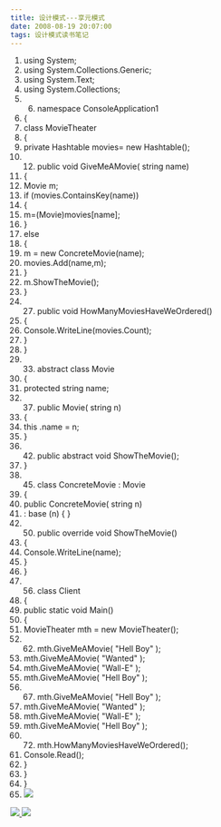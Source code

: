 ```yaml
---
title: 设计模式---享元模式
date: 2008-08-19 20:07:00
tags: 设计模式读书笔记
---
```

  1. using  System; 
  2. using  System.Collections.Generic; 
  3. using  System.Text; 
  4. using  System.Collections; 
  5.   6. namespace  ConsoleApplication1 
  7. { 
  8. class  MovieTheater 
  9. { 
  10. private  Hashtable movies=  new  Hashtable(); 
  11.   12. public  void  GiveMeAMovie(  string  name) 
  13. { 
  14. Movie m; 
  15. if  (movies.ContainsKey(name)) 
  16. { 
  17. m=(Movie)movies[name]; 
  18. } 
  19. else 
  20. { 
  21. m =  new  ConcreteMovie(name); 
  22. movies.Add(name,m); 
  23. } 
  24. m.ShowTheMovie(); 
  25. } 
  26.   27. public  void  HowManyMoviesHaveWeOrdered() 
  28. { 
  29. Console.WriteLine(movies.Count); 
  30. } 
  31. } 
  32.   33. abstract  class  Movie 
  34. { 
  35. protected  string  name; 
  36.   37. public  Movie(  string  n) 
  38. { 
  39. this  .name = n; 
  40. } 
  41.   42. public  abstract  void  ShowTheMovie(); 
  43. } 
  44.   45. class  ConcreteMovie : Movie 
  46. { 
  47. public  ConcreteMovie(  string  n) 
  48. :  base  (n) { } 
  49.   50. public  override  void  ShowTheMovie() 
  51. { 
  52. Console.WriteLine(name); 
  53. } 
  54. } 
  55.   56. class  Client 
  57. { 
  58. public  static  void  Main() 
  59. { 
  60. MovieTheater mth =  new  MovieTheater(); 
  61.   62. mth.GiveMeAMovie(  "Hell Boy"  ); 
  63. mth.GiveMeAMovie(  "Wanted"  ); 
  64. mth.GiveMeAMovie(  "Wall-E"  ); 
  65. mth.GiveMeAMovie(  "Hell Boy"  ); 
  66.   67. mth.GiveMeAMovie(  "Hell Boy"  ); 
  68. mth.GiveMeAMovie(  "Wanted"  ); 
  69. mth.GiveMeAMovie(  "Wall-E"  ); 
  70. mth.GiveMeAMovie(  "Hell Boy"  ); 
  71.   72. mth.HowManyMoviesHaveWeOrdered(); 
  73. Console.Read(); 
  74. } 
  75. } 
  76. } 
  77. ![](https://p-blog.csdn.net/images/p_blog_csdn_net/cuipengfei1/EntryImages/20080819/ClassDiagram1.jpg)



[ ![](https://profile.csdnimg.cn/5/2/5/3_cuipengfei1)
![](https://g.csdnimg.cn/static/user-reg-year/1x/11.png)
](https://blog.csdn.net/cuipengfei1)





